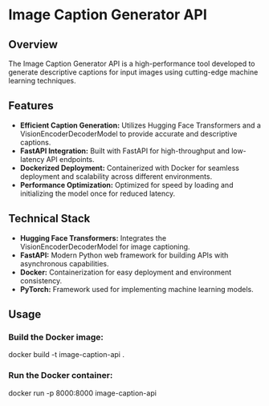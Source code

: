 # Image Caption Generator API

## Overview
The Image Caption Generator API is a high-performance tool developed to generate descriptive captions for input images using cutting-edge machine learning techniques.

## Features
- **Efficient Caption Generation:** Utilizes Hugging Face Transformers and a VisionEncoderDecoderModel to provide accurate and descriptive captions.
- **FastAPI Integration:** Built with FastAPI for high-throughput and low-latency API endpoints.
- **Dockerized Deployment:** Containerized with Docker for seamless deployment and scalability across different environments.
- **Performance Optimization:** Optimized for speed by loading and initializing the model once for reduced latency.

## Technical Stack
- **Hugging Face Transformers:** Integrates the VisionEncoderDecoderModel for image captioning.
- **FastAPI:** Modern Python web framework for building APIs with asynchronous capabilities.
- **Docker:** Containerization for easy deployment and environment consistency.
- **PyTorch:** Framework used for implementing machine learning models.

## Usage

### Build the Docker image:
docker build -t image-caption-api .


### Run the Docker container:
docker run -p 8000:8000 image-caption-api
